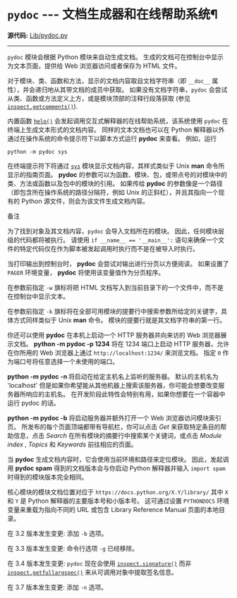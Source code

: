 # `pydoc` \--- 文档生成器和在线帮助系统¶

**源代码:** [Lib/pydoc.py](https://github.com/python/cpython/tree/3.12/Lib/pydoc.py)

* * *

`pydoc` 模块会根据 Python 模块来自动生成文档。 生成的文档可在控制台中显示为文本页面，提供给 Web 浏览器访问或者保存为 HTML 文件。

对于模块、类、函数和方法，显示的文档内容取自文档字符串（即 `__doc__` 属性），并会递归地从其带文档的成员中获取。 如果没有文档字符串，`pydoc` 会尝试从类、函数或方法定义上方，或是模块顶部的注释行段落获取 (参见 [`inspect.getcomments()`](inspect.md#inspect.getcomments "inspect.getcomments")).

内置函数 [`help()`](functions.md#help "help") 会发起调用交互式解释器的在线帮助系统，该系统使用 `pydoc` 在终端上生成文本形式的文档内容。 同样的文本文档也可以在 Python 解释器以外通过在操作系统的命令提示符下以脚本方式运行 **pydoc** 来查看。 例如，运行

    
    
~~~
python -m pydoc sys
~~~

在终端提示符下将通过 [`sys`](sys.md#module-sys "sys: Access system-specific parameters and functions.") 模块显示文档内容，其样式类似于 Unix **man** 命令所显示的指南页面。 **pydoc** 的参数可以为函数、模块、包，或带点号的对模块中的类、方法或函数以及包中的模块的引用。 如果传给 **pydoc** 的参数像是一个路径（即包含所在操作系统的路径分隔符，例如 Unix 的正斜杠），并且其指向一个现有的 Python 源文件，则会为该文件生成文档内容。

备注

为了找到对象及其文档内容，`pydoc` 会导入文档所在的模块。 因此，任何模块层级的代码都将被执行。 请使用 `if __name__ == '__main__':` 语句来确保一个文件的特定代码仅在作为脚本被发起调用时执行而不是在被导入时执行。

当打印输出到控制台时， **pydoc** 会尝试对输出进行分页以方便阅读。 如果设置了 `PAGER` 环境变量， **pydoc** 将使用该变量值作为分页程序。

在参数前指定 `-w` 旗标将把 HTML 文档写入到当前目录下的一个文件中，而不是在控制台中显示文本。

在参数前指定 `-k` 旗标将在全部可用模块的提要行中搜索参数所给定的关键字，具体方式同样类似于 Unix **man** 命令。 模块的提要行就是其文档字符串的第一行。

你还可以使用 **pydoc** 在本机上启动一个 HTTP 服务器并向来访的 Web 浏览器展示文档。 **python -m pydoc -p 1234** 将在 1234 端口上启动 HTTP 服务器，允许在你所用的 Web 浏览器上通过 `http://localhost:1234/` 来浏览文档。 指定 `0` 作为端口号将任意选择一个未使用的端口。

**python -m pydoc -n <hostname>** 将启动在给定主机名上监听的服务器。 默认的主机名为 'localhost' 但是如果你希望能从其他机器上搜索该服务器，你可能会想要改变服务器所响应的主机名。 在开发阶段此特性会特别有用，如果你想要在一个容器中运行 pydoc 的话。

**python -m pydoc -b** 将启动服务器并额外打开一个 Web 浏览器访问模块索引页。 所发布的每个页面顶端都带有导航栏，你可以点击 _Get_ 来获取特定条目的帮助信息，点击 _Search_ 在所有模块的摘要行中搜索某个关键词，或点击 _Module index_ , _Topics_ 和 _Keywords_ 前往相应的页面。

当 **pydoc** 生成文档内容时，它会使用当前环境和路径来定位模块。 因此，发起调用 **pydoc spam** 得到的文档版本会与你启动 Python 解释器并输入 `import spam` 时得到的模块版本完全相同。

核心模块的模块文档位置对应于 `https://docs.python.org/X.Y/library/` 其中 `X` 和 `Y` 是 Python 解释器的主要版本号和小版本号。 这可通过设置 `PYTHONDOCS` 环境变量来重载为指向不同的 URL 或包含 Library Reference Manual 页面的本地目录。

在 3.2 版本发生变更: 添加 `-b` 选项。

在 3.3 版本发生变更: 命令行选项 `-g` 已经移除。

在 3.4 版本发生变更: `pydoc` 现在会使用 [`inspect.signature()`](inspect.md#inspect.signature "inspect.signature") 而非 [`inspect.getfullargspec()`](inspect.md#inspect.getfullargspec "inspect.getfullargspec") 来从可调用对象中提取签名信息。

在 3.7 版本发生变更: 添加 `-n` 选项。

